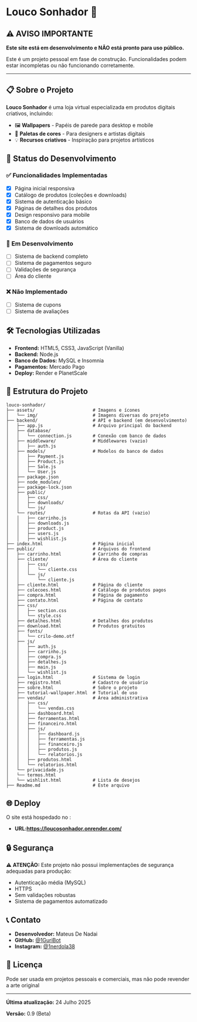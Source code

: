 # Louco Sonhador 🎨

## ⚠️ AVISO IMPORTANTE

**Este site está em desenvolvimento e NÃO está pronto para uso público.**

Este é um projeto pessoal em fase de construção. Funcionalidades podem estar incompletas ou não funcionando corretamente.

---

## 📋 Sobre o Projeto

**Louco Sonhador** é uma loja virtual especializada em produtos digitais criativos, incluindo:

- 🖼️ **Wallpapers** - Papéis de parede para desktop e mobile
- 🎨 **Paletas de cores** - Para designers e artistas digitais
- 💡 **Recursos criativos** - Inspiração para projetos artísticos

## 🚧 Status do Desenvolvimento

### ✅ Funcionalidades Implementadas
- [x] Página inicial responsiva
- [x] Catálogo de produtos (coleções e downloads)
- [x] Sistema de autenticação básico
- [x] Páginas de detalhes dos produtos
- [x] Design responsivo para mobile
- [x] Banco de dados de usuários
- [x] Sistema de downloads automático

### 🔄 Em Desenvolvimento
- [ ] Sistema de backend completo
- [ ] Sistema de pagamentos seguro
- [ ] Validações de segurança
- [ ] Área do cliente

### ❌ Não Implementado
- [ ] Sistema de cupons
- [ ] Sistema de avaliações

## 🛠️ Tecnologias Utilizadas

- **Frontend:** HTML5, CSS3, JavaScript (Vanilla)
- **Backend:** Node.js
- **Banco de Dados:** MySQL e Insomnia
- **Pagamentos:** Mercado Pago
- **Deploy:** Render e PlanetScale

## 📁 Estrutura do Projeto

```
louco-sonhador/
├── assets/                      # Imagens e ícones
│   └── img/                     # Imagens diversas do projeto
├── backend/                     # API e backend (em desenvolvimento)
│   ├── app.js                   # Arquivo principal do backend
│   ├── database/
│   │   └── connection.js        # Conexão com banco de dados
│   ├── middleware/              # Middlewares (vazio)
│   │   ├── auth.js
│   ├── models/                  # Modelos do banco de dados
│   │   ├── Payment.js
│   │   ├── Product.js
│   │   ├── Sale.js
│   │   └── User.js
│   ├── package.json
│   ├── node_modules/
│   ├── package-lock.json
│   ├── public/
│   │   ├── css/
│   │   ├── downloads/
│   │   └── js/
│   └── routes/                  # Rotas da API (vazio)
│   │   ├── carrinho.js
│   │   ├── downloads.js
│   │   ├── product.js
│   │   ├── users.js
│   │   ├── wishlist.js
├── index.html                   # Página inicial
├── public/                      # Arquivos do frontend
│   ├── carrinho.html            # Carrinho de compras
│   ├── cliente/                 # Área do cliente
│   │   ├── css/
│   │   │   └── cliente.css
│   │   └── js/
│   │       └── cliente.js
│   ├── cliente.html             # Página do cliente
│   ├── colecoes.html            # Catálogo de produtos pagos
│   ├── compra.html              # Página de pagamento
│   ├── contato.html             # Página de contato
│   ├── css/
│   │   ├── section.css
│   │   └── style.css
│   ├── detalhes.html            # Detalhes dos produtos
│   ├── download.html            # Produtos gratuitos
│   ├── fonts/
│   │   └── crilo-demo.otf
│   ├── js/
│   │   ├── auth.js
│   │   ├── carrinho.js
│   │   ├── compra.js
│   │   ├── detalhes.js
│   │   ├── main.js
│   │   └── wishlist.js
│   ├── login.html               # Sistema de login
│   ├── registro.html            # Cadastro de usuário
│   ├── sobre.html               # Sobre o projeto
│   ├── tutorial-wallpaper.html  # Tutorial de uso
│   ├── vendas/                  # Área administrativa
│   │   ├── css/
│   │   │   └── vendas.css
│   │   ├── dashboard.html
│   │   ├── ferramentas.html
│   │   ├── financeiro.html
│   │   ├── js/
│   │   │   ├── dashboard.js
│   │   │   ├── ferramentas.js
│   │   │   ├── financeiro.js
│   │   │   ├── produtos.js
│   │   │   └── relatorios.js
│   │   ├── produtos.html
│   │   └── relatorios.html
│   └── privacidade.js 
│   └── termos.html
│   └── wishlist.html            # Lista de desejos
├── Readme.md                    # Este arquivo
```

## 🌐 Deploy

O site está hospedado no :
- **URL:https://loucosonhador.onrender.com/** 

## 🔒 Segurança

⚠️ **ATENÇÃO:** Este projeto não possui implementações de segurança adequadas para produção:

- Autenticação média (MySQL)
- HTTPS
- Sem validações robustas
- Sistema de pagamentos automatizado

## 📞 Contato

- **Desenvolvedor:** Mateus De Nadai
- **GitHub:** [@1GuriBot](https://github.com/mateusden)
- **Instagram:** [@1nerdola38](https://instagram.com/1.nerdola)

## 📄 Licença

Pode ser usada em projetos pessoais e comerciais, mas não pode revender a arte original

---

**Última atualização:** 24 Julho 2025

**Versão:** 0.9 (Beta)
